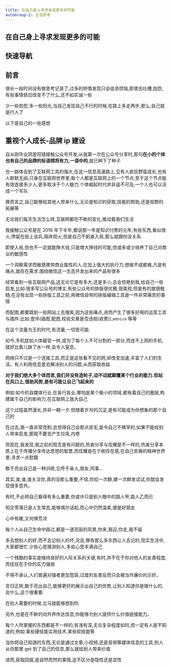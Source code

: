 ```yaml
---
title: 在自己身上寻求发现更多的可能
autoGroup-2: 生活思考
---
```


## 在自己身上寻求发现更多的可能

## 快速导航

<TOC />

## 前言

很长一段时间没有做思考记录了,过多的矫情发现只会徒添烦恼,即使去吐槽,抱怨,有些事情依旧改变不了什么,还不如实诚一些

少一些抱怨,多一些阳光,当自己发现自己不行的时候,在路上多走两步,那么,自己就是行人了

以下是自己的一些感想

## 重视个人成长-品牌 ip 建设

自从刚毕业阴差阳错接触公众号开发,从我第一次在公众号分享时,那句**在小的个体也有自己的品牌的标语铿将有力,一语中的**,就已种下了种子

也一路体会到了互联网工具的强大,在这一信息高速路上,见有人疯狂野蛮成长,也有人默默无闻,只身在互联网世界里,每个人都是互联网上的一个节点,至于这个节点能有效连接多少人,更多取决于个人魅力.个体崛起时代并非遥不可及,一个人也可以活成一个军队

换而言之,自己能够给其他人带来什么,无论是知识的获取,技能的帮助,还是视野的拓展等

无论我们每天生活怎么样,互联网都在不断的变化,推动着我们生活

我接触公众号是在 2016 年下半年,都说那一年是知识付费的元年,有些东西,看似很火,停留在纸上谈兵,隔岸观火,但是自己不躬身入局,那么就跟你没关系.

即使入局,但也不一定就能挣大钱,只是增大挣钱的可能,但或多或少培养了自己对商业的敏感性

一个洞察需求而敏感携带商业属性的人,在加上强大的执行力,想做不成都难,凡是有痛点,就存在需求.围绕微信这一生态开发出来的产品有很多

经常看到一些互联网产品,这无论它是有多大,还是多小,总会惊艳到我,给自己一些启发,比如:很多写公众号的博主,有些公众号的排版很优雅,很美观,但是有的就很粗糙,在没有出现一些排版工具之前,用微信自带的排版编辑工具是一件非常痛苦的事情

而配图,都要跳到一些网站上去搜索,因为这些痛点,进而产生了很多好用的运营工具与插件:比如:壹伴(插图,配图,校验文章是否违规(收费)),`mdnice` 等等

在这个流量为王的时代,有流量,一切皆可能.

如今,手机犹如人体器官一样,成为了每个人不可分割的一部分,而连不上网的手机,就好比鱼儿缺了水一样,会令人窒息。

网络只不过是一个连接工具,而正是这张看不见的网,却改变加速,丰富了人们的生活。有人利用信息差去解决别人的问题,从而获取收益

**对于我们绝大多个体而言,我们并没有造轮子,动不动就颠覆某个行业的能力.但站在风口上,借助风势,是有可能让自己飞起来的**

例如:如今的自媒体行业,在各行各业,哪怕是某个极小的领域,都有着自己的圈层,构建属于自己的影响力,在互联网上放大自己

这个过程虽然漫长,并非一朝一夕.但随着岁月的沉淀,是有可能成为你想象的那个自己的

在过去,我一直非常克制,总觉得自己会那点皮毛,是令自己不稀罕的,如果不能给别人带来启发,那就不要去产生垃圾,内卷

但现在,我发现,我之前的观念是有问题的,热衷分享与炫耀是不一样的,热衷分享本质上在于传播分享传达思想的智慧,而炫耀是在于刷存在感,在自己贫瘠的精神世界里,寻求一点慰籍

敢于亮出自己是一种训练,忘呼于亲人,朋友,同事...

其实,谁,谁,谁关注你,真的没那么重要,不信,你拉一次群,建一次群发试试,你就会发现很多意外。

有时,不必把自己看得有多么重要,你或许只是别人眼中的路人甲,路人乙而已

知交零落已是人生常态,能够偶尔话起,而心中仍然温柔,便是好朋友

心中有暖,又何惧荒凉

每个人从自己生命中路过,都是一道亮丽的风景,你来,我迎,你走,我不留

多去想别人的好,而不去记别人的坏,况且,哪有那么多东西让人去记的,现实生活中,大家都很忙.少些心思猜测别人,多些心思丰满自己

一个残酷的事实是维持良好的人际关系的关键,有时,并不在于你对他人的友善程度,而往往在于你的实力强弱

不得不承认,人们普遍对强者更加宽容,过度的友善反而只会被当作廉价的示好。

言归正转,敢于亮出自己,能够更好的展示出自己的优势,让别人知道你是做什么的,会什么,这个很重要.

在别人需要的时候,立马就能够想到你

另外,也是在不断的向外界传达信息,你能够为别人提供什么价值链接能力。

每个人所掌握的东西都是不一样的,有浅有深,无论复杂程度如何,但一定有人是不知道的,例如:某些硬技能实用技术,某些软技能等

当你把自己知道的东西,无论是通过文章,小视频,还是音频等媒体信息的工具,别人从你那里 get 到了自己的信息,那么就给别人带来价值

进而,获取回报,是自然而然的事情,这不区分是隐性还是显性

